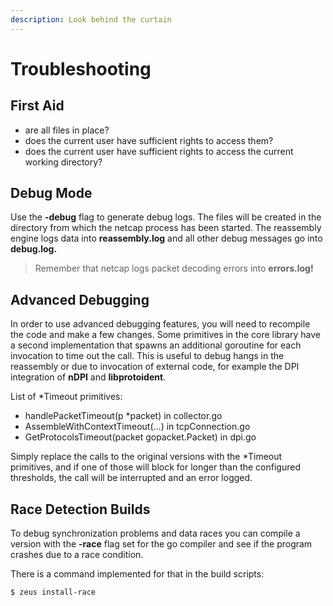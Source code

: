 ```yaml
---
description: Look behind the curtain
---
```


# Troubleshooting

## First Aid

* are all files in place?
* does the current user have sufficient rights to access them?
* does the current user have sufficient rights to access the current working directory?

## Debug Mode

Use the **-debug** flag to generate debug logs. The files will be created in the directory from which the netcap process has been started. The reassembly engine logs data into **reassembly.log** and all other debug messages go into **debug.log.**

> Remember that netcap logs packet decoding errors into **errors.log!**

## Advanced Debugging

In order to use advanced debugging features, you will need to recompile the code and make a few changes. Some primitives in the core library have a second implementation that spawns an additional goroutine for each invocation to time out the call. This is useful to debug hangs in the reassembly or due to invocation of external code, for example the DPI integration of **nDPI** and **libprotoident**.

List of \*Timeout primitives:

* handlePacketTimeout\(p \*packet\) in collector.go
* AssembleWithContextTimeout\(...\) in tcpConnection.go
* GetProtocolsTimeout\(packet gopacket.Packet\) in dpi.go

Simply replace the calls to the original versions with the \*Timeout primitives, and if one of those will block for longer than the configured thresholds, the call will be interrupted and an error logged.

## Race Detection Builds

To debug synchronization problems and data races you can compile a version with the **-race** flag set for the go compiler and see if the program crashes due to a race condition.

There is a command implemented for that in the build scripts:

```text
$ zeus install-race
```

